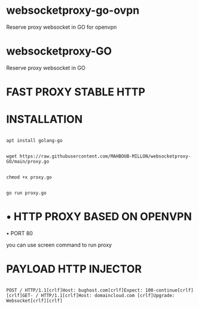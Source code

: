 # websocketproxy-go-ovpn
Reserve proxy websocket in GO for openvpn
# websocketproxy-GO

Reserve proxy websocket in GO 

# FAST PROXY STABLE HTTP

# INSTALLATION

```

apt install golang-go

```

```

wget https://raw.githubusercontent.com/MAHBOUB-MILLON/websocketproxy-GO/main/proxy.go

```

```

chmod +x proxy.go

```

```

go run proxy.go

```

# • HTTP PROXY BASED ON OPENVPN

• PORT 80

you can use screen command to run proxy

# PAYLOAD HTTP INJECTOR 

```

POST / HTTP/1.1[crlf]Host: bughost.com[crlf]Expect: 100-continue[crlf][crlf]GET- / HTTP/1.1[crlf]Host: domaincloud.com [crlf]Upgrade: Websocket[crlf][crlf]

```
